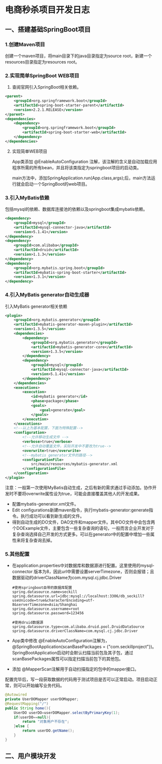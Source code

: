 # 电商秒杀项目开发日志



## 一、搭建基础SpringBoot项目

### 1.创建Maven项目

创建一个maven项目，将main目录下的java目录指定为source root，新建一个resources目录指定为resources root。

### 2.实现简单SpringBoot WEB项目

1. 查阅官网引入SpringBoot相关依赖。

```xml
<parent>
    <groupId>org.springframework.boot</groupId>
    <artifactId>spring-boot-starter-parent</artifactId>
    <version>2.2.1.RELEASE</version>
</parent>
<dependencies>
    <dependency>
        <groupId>org.springframework.boot</groupId>
        <artifactId>spring-boot-starter-web</artifactId>
    </dependency>
</dependencies>
```

2. 实现简单WEB项目

   App类添加 @EnableAutoConfiguration 注解，该注解的含义是自动加载应用程序所需的所有bean，并且将该类指定为springboot项目的启动类。

   main方法中，添加SpringApplication.run(App.class,args);后，main方法运行就会启动一个SpringBoot的web项目。

### 3.引入MyBatis依赖

包括mysql的依赖、数据库连接池的依赖以及springboot集成mybatis依赖。

```xml
<dependency>
    <groupId>mysql</groupId>
    <artifactId>mysql-connector-java</artifactId>
    <version>5.1.41</version>
</dependency>
<dependency>
    <groupId>com.alibaba</groupId>
    <artifactId>druid</artifactId>
    <version>1.1.3</version>
</dependency>
<dependency>
    <groupId>org.mybatis.spring.boot</groupId>
    <artifactId>mybatis-spring-boot-starter</artifactId>
    <version>1.3.1</version>
</dependency>
```



### 4.引入MyBatis generator自动生成器

引入MyBatis generator相关依赖

```xml
<plugin>
    <groupId>org.mybatis.generator</groupId>
    <artifactId>mybatis-generator-maven-plugin</artifactId>
    <version>1.3.5</version>
    <dependencies>     
        <dependency>
            <groupId>org.mybatis.generator</groupId>
            <artifactId>mybatis-generator-core</artifactId>
            <version>1.3.5</version>
        </dependency>
        <dependency>
            <groupId>mysql</groupId>
            <artifactId>mysql-connector-java</artifactId>
            <version>5.1.41</version>
        </dependency>
    </dependencies>
    <executions>
        <execution>
            <id>mybatis generator</id>
            <phase>package</phase>
            <goals>
                <goal>generate</goal>
            </goals>
        </execution>
    </executions>
    <!--以上为基本配置，下面为特殊配置-->
    <configuration>
        <!--允许移动生成文件 -->
        <verbose>true</verbose>
        <!--允许自动覆盖文件，实际开发中不要改为true-->
        <overwrite>true</overwrite>
        <!--mybatis generator文件的路径-->
        <configurationFile>
            src/main/resources/mybatis-generator.xml
        </configurationFile>
    </configuration>
</plugin>
```

注意：一般第一次使用MyBatis自动生成，之后有新的需求通过手动添加。协作开发时不要将overwrite属性设为true，可能会直接覆盖其他人的开发成果。

- 配置mybatis-generator.xml文件。
- Edit configurations新建maven指令，执行mybatis-generator:generate指令。执行成功可以看到新生成的文件。
- 得到自动生成的DO文件，DAO文件和mapper文件。其中DO文件中会包含两个DOExample文件，主要包含一些复杂查询的语句，一般而言企业开发对于复杂查询选择自己开发的方式更多。可以在generator中的配置中增加一些属性来将复杂查询去掉。

### 5.其他配置

- 在application.properties中对数据库和数据源进行配置。这里使用的mysql-connector 版本为8，因此url中需要设置serverTimezone，否则会报错；且数据驱动的driverClassName为com.mysql.cj.jdbc.Driver

  ```
  #使用springboot自带的数据库配置
  spring.datasource.name=seckill
  spring.datasource.url=jdbc:mysql://localhost:3306/db_seckill?useUnicode=true&characterEncoding=utf-8&serverTimezone=Asia/Shanghai
  spring.datasource.username=root
  spring.datasource.password=123456
  
  #使用druid数据源
  spring.datasource.type=com.alibaba.druid.pool.DruidDataSource
  spring.datasource.driverClassName=com.mysql.cj.jdbc.Driver
  ```

- App类中修改 @EnableAutoConfiguration注解为，@SpringBootApplication(scanBasePackages = {"com.seckillproject"})。SpringBootApplication启动时会默认扫描当前包及其子包，通过scanBasePackages属性可以指定扫描当前包下的其他包。
- 添加 @MapperScan注解用于自动扫描指定的包中的mapper接口。

配置完毕后，写一段获取数据的代码用于测试项目是否可以正常启动。项目启动正常，则可以开始编写业务代码。

```java
@Autowired
private UserDOMapper userDOMapper;
@RequestMapping("/")
public String home(){
    UserDO userDO=userDOMapper.selectByPrimaryKey(1);
    if(userDO==null){
        return "对象用户不存在";
    }else {
        return userDO.getName();
    }
}
```



## 二、用户模块开发





